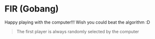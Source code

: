 # FIR (Gobang)

Happy playing with the computer!!!
Wish you could beat the algorithm :D

> The first player is always randomly selected by the computer
